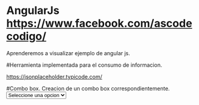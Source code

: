 # AngularJs    https://www.facebook.com/ascodecodigo/

Aprenderemos a visualizar ejemplo de angular js.

#Herramienta implementada para el consumo de informacion.

https://jsonplaceholder.typicode.com/

#Combo box.
Creacion de un combo box correspondientemente.
           <select  ng-model="valorCmb" 
                    ng-options="valores.id as valores.username for valores in listaCmb" >
                <option value="">Seleccione una opcion</option>
            </select>